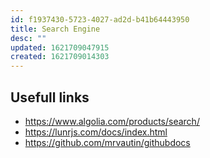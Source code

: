 ```yaml
---
id: f1937430-5723-4027-ad2d-b41b64443950
title: Search Engine
desc: ""
updated: 1621709047915
created: 1621709014303
---
```


## Usefull links

- https://www.algolia.com/products/search/
- https://lunrjs.com/docs/index.html
- https://github.com/mrvautin/githubdocs
